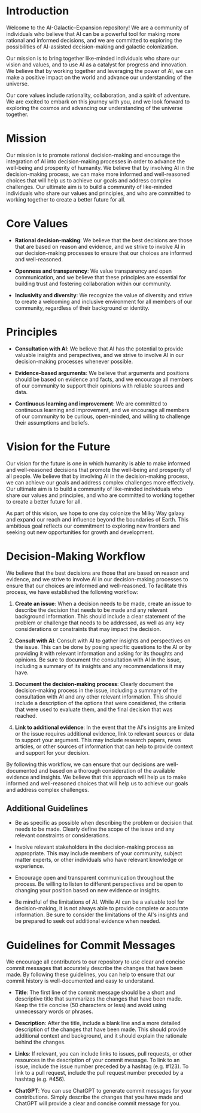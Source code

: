 # Introduction

Welcome to the AI-Galactic-Expansion repository! We are a community of individuals who believe that AI can be a powerful tool for making more rational and informed decisions, and we are committed to exploring the possibilities of AI-assisted decision-making and galactic colonization.

Our mission is to bring together like-minded individuals who share our vision and values, and to use AI as a catalyst for progress and innovation. We believe that by working together and leveraging the power of AI, we can make a positive impact on the world and advance our understanding of the universe.

Our core values include rationality, collaboration, and a spirit of adventure. We are excited to embark on this journey with you, and we look forward to exploring the cosmos and advancing our understanding of the universe together.

# Mission

Our mission is to promote rational decision-making and encourage the integration of AI into decision-making processes in order to advance the well-being and prosperity of humanity. We believe that by involving AI in the decision-making process, we can make more informed and well-reasoned choices that will help us to achieve our goals and address complex challenges. Our ultimate aim is to build a community of like-minded individuals who share our values and principles, and who are committed to working together to create a better future for all.

# Core Values

- **Rational decision-making**: We believe that the best decisions are those that are based on reason and evidence, and we strive to involve AI in our decision-making processes to ensure that our choices are informed and well-reasoned.

- **Openness and transparency**: We value transparency and open communication, and we believe that these principles are essential for building trust and fostering collaboration within our community.

- **Inclusivity and diversity**: We recognize the value of diversity and strive to create a welcoming and inclusive environment for all members of our community, regardless of their background or identity.

# Principles

- **Consultation with AI**: We believe that AI has the potential to provide valuable insights and perspectives, and we strive to involve AI in our decision-making processes whenever possible.

- **Evidence-based arguments**: We believe that arguments and positions should be based on evidence and facts, and we encourage all members of our community to support their opinions with reliable sources and data.

- **Continuous learning and improvement**: We are committed to continuous learning and improvement, and we encourage all members of our community to be curious, open-minded, and willing to challenge their assumptions and beliefs.

# Vision for the Future

Our vision for the future is one in which humanity is able to make informed and well-reasoned decisions that promote the well-being and prosperity of all people. We believe that by involving AI in the decision-making process, we can achieve our goals and address complex challenges more effectively. Our ultimate aim is to build a community of like-minded individuals who share our values and principles, and who are committed to working together to create a better future for all.

As part of this vision, we hope to one day colonize the Milky Way galaxy and expand our reach and influence beyond the boundaries of Earth. This ambitious goal reflects our commitment to exploring new frontiers and seeking out new opportunities for growth and development.

# Decision-Making Workflow

We believe that the best decisions are those that are based on reason and evidence, and we strive to involve AI in our decision-making processes to ensure that our choices are informed and well-reasoned. To facilitate this process, we have established the following workflow:

1. **Create an issue**: When a decision needs to be made, create an issue to describe the decision that needs to be made and any relevant background information. This should include a clear statement of the problem or challenge that needs to be addressed, as well as any key considerations or constraints that may impact the decision.

2. **Consult with AI**: Consult with AI to gather insights and perspectives on the issue. This can be done by posing specific questions to the AI or by providing it with relevant information and asking for its thoughts and opinions. Be sure to document the consultation with AI in the issue, including a summary of its insights and any recommendations it may have.

3. **Document the decision-making process**: Clearly document the decision-making process in the issue, including a summary of the consultation with AI and any other relevant information. This should include a description of the options that were considered, the criteria that were used to evaluate them, and the final decision that was reached.

4. **Link to additional evidence**: In the event that the AI's insights are limited or the issue requires additional evidence, link to relevant sources or data to support your argument. This may include research papers, news articles, or other sources of information that can help to provide context and support for your decision.

By following this workflow, we can ensure that our decisions are well-documented and based on a thorough consideration of the available evidence and insights. We believe that this approach will help us to make informed and well-reasoned choices that will help us to achieve our goals and address complex challenges.

## Additional Guidelines

- Be as specific as possible when describing the problem or decision that needs to be made. Clearly define the scope of the issue and any relevant constraints or considerations.

- Involve relevant stakeholders in the decision-making process as appropriate. This may include members of your community, subject matter experts, or other individuals who have relevant knowledge or experience.

- Encourage open and transparent communication throughout the process. Be willing to listen to different perspectives and be open to changing your position based on new evidence or insights.

- Be mindful of the limitations of AI. While AI can be a valuable tool for decision-making, it is not always able to provide complete or accurate information. Be sure to consider the limitations of the AI's insights and be prepared to seek out additional evidence when needed.

# Guidelines for Commit Messages

We encourage all contributors to our repository to use clear and concise commit messages that accurately describe the changes that have been made. By following these guidelines, you can help to ensure that our commit history is well-documented and easy to understand.

- **Title**: The first line of the commit message should be a short and descriptive title that summarizes the changes that have been made. Keep the title concise (50 characters or less) and avoid using unnecessary words or phrases.

- **Description**: After the title, include a blank line and a more detailed description of the changes that have been made. This should provide additional context and background, and it should explain the rationale behind the changes.

- **Links**: If relevant, you can include links to issues, pull requests, or other resources in the description of your commit message. To link to an issue, include the issue number preceded by a hashtag (e.g. #123). To link to a pull request, include the pull request number preceded by a hashtag (e.g. #456).

- **ChatGPT**: You can use ChatGPT to generate commit messages for your contributions. Simply describe the changes that you have made and ChatGPT will provide a clear and concise commit message for you.
